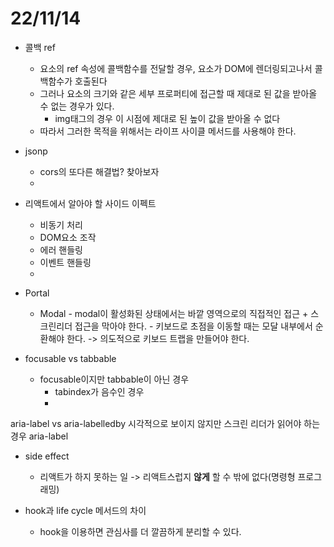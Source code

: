 # 22/11/14


- 콜백 ref
	- 요소의 ref 속성에 콜백함수를 전달할 경우, 요소가 DOM에 렌더링되고나서 콜백함수가 호출된다
	- 그러나 요소의 크기와 같은 세부 프로퍼티에 접근할 때 제대로 된 값을 받아올 수 없는 경우가 있다.
		- img태그의 경우 이 시점에 제대로 된 높이 값을 받아올 수 없다
	- 따라서 그러한 목적을 위해서는 라이프 사이클 메서드를 사용해야 한다.

- jsonp
	- cors의 또다른 해결법? 찾아보자
	- 


- 리액트에서 알아야 할 사이드 이펙트
	- 비동기 처리
	- DOM요소 조작
	- 에러 핸들링
	- 이벤트 핸들링
	- 


- Portal
	- Modal
			- modal이 활성화된 상태에서는 바깥 영역으로의 직접적인 접근 + 스크린리더 접근을 막아야 한다.
			- 키보드로 초점을 이동할 때는 모달 내부에서 순환해야 한다. -> 의도적으로 키보드 트랩을 만들어야 한다.

- focusable vs tabbable
	- focusable이지만 tabbable이 아닌 경우
		- tabindex가 음수인 경우
		- 

aria-label vs aria-labelledby
시각적으로 보이지 않지만 스크린 리더가 읽어야 하는 경우 aria-label


- side effect
	- 리액트가 하지 못하는 일 -> 리액트스럽지 **않게** 할 수 밖에 없다(명령형 프로그래밍)

- hook과 life cycle 메서드의 차이
	- hook을 이용하면 관심사를 더 깔끔하게 분리할 수 있다.